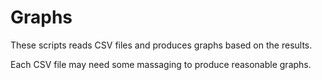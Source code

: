 # Graphs

These scripts reads CSV files and produces graphs based on the results.

Each CSV file may need some massaging to produce reasonable graphs.
